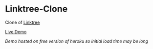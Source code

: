 # Linktree-Clone
Clone of [Linktree](https://linktr.ee)

[Live Demo](https://linktree-clone.herokuapp.com/)

*Demo hosted on free version of heroku so initial load time may be long*
